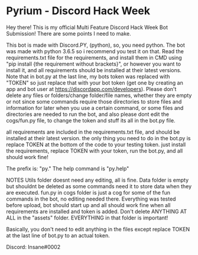 # Pyrium - Discord Hack Week

Hey there! This is my official Multi Feature Discord Hack Week Bot Submission! There are some points I need to make.

This bot is made with Discord.PY, (python), so, you need python. The bot was made with python 3.6.5 so i recommend you test it on that. Read the requirements.txt file for the requirements, and install them in CMD using 
"pip install {the requirement without brackets}", or however you want to install it, and all requirements should be installed at their latest versions. Note that in bot.py at the last line, my bots token was replaced with "TOKEN" so just replace that with your bot token (get one by creating an app and bot user at https://discordapp.com/developers). Please don't delete any files or folders/change folder/file names, whether they are empty or not since some commands require those directories to store files and information for later when you use a certain command, or some files and directories are needed to run the bot, and also please dont edit the cogs/fun.py file, to change the token and stuff its all in the bot.py file.
  
  all requirements are included in the requirements.txt file, and should be installed at their latest version. the only thing you need to do in the bot.py is replace TOKEN at the bottom of the code to your testing token. just install the requirements, replace TOKEN with your token, run the bot.py, and all should work fine!

The prefix is: "py."
The help command is "py.help"


NOTES
Utils folder doesnt need any editing, all is fine.
Data folder is empty but shouldnt be deleted as some commands need it to store data when they are executed.
fun.py in cogs folder is just a cog for some of the fun commands in the bot, no editing needed there.
Everything was tested before upload, bot should start up and all should work fine when all requirements are installed and token is added.
Don't delete ANYTHING AT ALL in the "assets" folder. EVERYTHING in that folder is important!

Basically, you don't need to edit anything in the files except replace TOKEN at the last line of bot.py to an actual token.

Discord: Insane#0002
